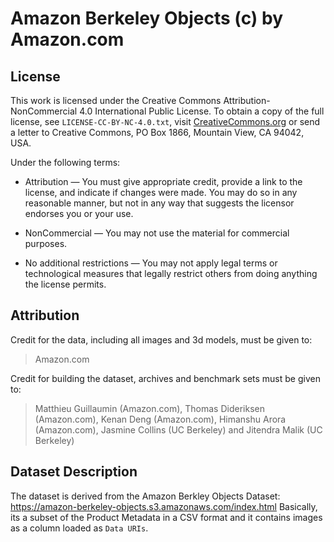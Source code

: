 # Amazon Berkeley Objects (c) by Amazon.com

## License

This work is licensed under the Creative Commons Attribution-NonCommercial 4.0
International Public License. To obtain a copy of the full license, see
`LICENSE-CC-BY-NC-4.0.txt`, visit
[CreativeCommons.org](https://creativecommons.org/licenses/by-nc/4.0/)
or send a letter to Creative Commons, PO Box 1866, Mountain View, CA 94042, USA.

Under the following terms:

  * Attribution — You must give appropriate credit, provide a link to the
    license, and indicate if changes were made. You may do so in any reasonable
    manner, but not in any way that suggests the licensor endorses you or your
    use.

  * NonCommercial — You may not use the material for commercial purposes.

  * No additional restrictions — You may not apply legal terms or technological
    measures that legally restrict others from doing anything the license
    permits.
    
## Attribution

Credit for the data, including all images and 3d models, must be given to:

> Amazon.com

Credit for building the dataset, archives and benchmark sets must be given to:

> Matthieu Guillaumin (Amazon.com), Thomas Dideriksen (Amazon.com),
> Kenan Deng (Amazon.com), Himanshu Arora (Amazon.com),
> Jasmine Collins (UC Berkeley) and Jitendra Malik (UC Berkeley)


## Dataset Description
The dataset is derived from the Amazon Berkley Objects Dataset: https://amazon-berkeley-objects.s3.amazonaws.com/index.html
Basically, its a subset of the Product Metadata in a CSV format and it contains images as a column loaded as `Data URIs`.
